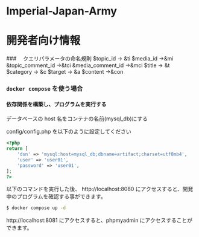 # Imperial-Japan-Army

# 開発者向け情報

###　 クエリパラメータの命名規則
$topic_id -> &ti
$media_id ->&mi
&topic_comment_id ->&tci
&media_comment_id ->&mci
$title -> &t
$category -> &c
$target -> &a
$content ->&con

### `docker compose` を使う場合

#### 依存関係を構築し、プログラムを実行する

データベースの host 名をコンテナの名前(mysql_db)にする

config/config.php を以下のように設定してください

```php
<?php
return [
    'dsn' => 'mysql:host=mysql_db;dbname=artifact;charset=utf8mb4',
    'user' => 'user01',
    'password' => 'user01',
];
?>
```

以下のコマンドを実行した後、 http://localhost:8080 にアクセスすると、開発中のプログラムを確認する事ができます。

```bash
$ docker compose up -d
```

http://localhost:8081 にアクセスすると、phpmyadmin にアクセスすることができます。
